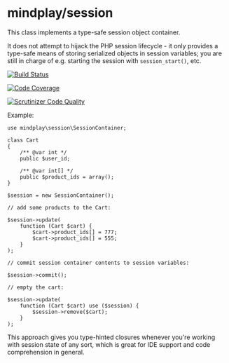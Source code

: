 mindplay/session
================

This class implements a type-safe session object container.

It does not attempt to hijack the PHP session lifecycle - it only provides a
type-safe means of storing serialized objects in session variables; you are
still in charge of e.g. starting the session with `session_start()`, etc.

[![Build Status](https://travis-ci.org/mindplay-dk/session.svg?branch=master)](https://travis-ci.org/mindplay-dk/session)

[![Code Coverage](https://scrutinizer-ci.com/g/mindplay-dk/session/badges/coverage.png?b=master)](https://scrutinizer-ci.com/g/mindplay-dk/session/?branch=master)

[![Scrutinizer Code Quality](https://scrutinizer-ci.com/g/mindplay-dk/session/badges/quality-score.png?b=master)](https://scrutinizer-ci.com/g/mindplay-dk/session/?branch=master)

Example:

    use mindplay\session\SessionContainer;

    class Cart
    {
        /** @var int */
        public $user_id;

        /** @var int[] */
        public $product_ids = array();
    }

    $session = new SessionContainer();

    // add some products to the Cart:

    $session->update(
        function (Cart $cart) {
            $cart->product_ids[] = 777;
            $cart->product_ids[] = 555;
        }
    );

    // commit session container contents to session variables:

    $session->commit();

    // empty the cart:

    $session->update(
        function (Cart $cart) use ($session) {
            $session->remove($cart);
        }
    );

This approach gives you type-hinted closures whenever you're working with session
state of any sort, which is great for IDE support and code comprehension in general.
